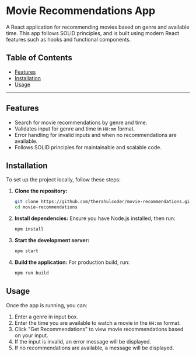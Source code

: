# Movie Recommendations App

A React application for recommending movies based on genre and available time. This app follows SOLID principles, and is built using modern React features such as hooks and functional components.

## Table of Contents

- [Features](#features)
- [Installation](#installation)
- [Usage](#usage)

---

## Features

- Search for movie recommendations by genre and time.
- Validates input for genre and time in `HH:mm` format.
- Error handling for invalid inputs and when no recommendations are available.
- Follows SOLID principles for maintainable and scalable code.

## Installation

To set up the project locally, follow these steps:

1. **Clone the repository:**

   ```bash
   git clone https://github.com/therahulcoder/movie-recommendations.git
   cd movie-recommendations
   ```

2. **Install dependencies:**
   Ensure you have Node.js installed, then run:

   ```bash
   npm install
   ```

3. **Start the development server:**

   ```bash
   npm start
   ```

4. **Build the application:**
   For production build, run:
   ```bash
   npm run build
   ```

## Usage

Once the app is running, you can:

1. Enter a genre in input box.
2. Enter the time you are available to watch a movie in the `HH:mm` format.
3. Click "Get Recommendations" to view movie recommendations based on your input.
4. If the input is invalid, an error message will be displayed.
5. If no recommendations are available, a message will be displayed.
